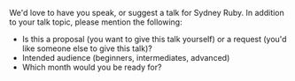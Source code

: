 We'd love to have you speak, or suggest a talk for Sydney Ruby. In addition to your talk topic, please mention the following:

- Is this a proposal (you want to give this talk yourself) or a request (you'd like someone else to give this talk)?
- Intended audience (beginners, intermediates, advanced)
- Which month would you be ready for?
